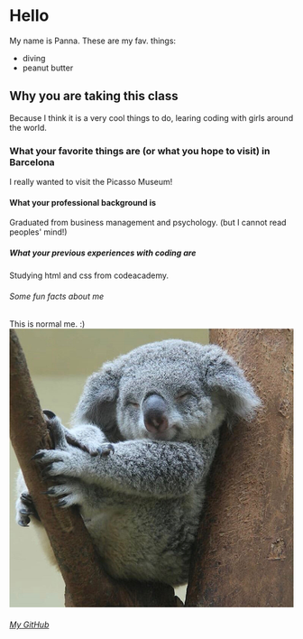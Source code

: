 # Hello

My name is Panna.
These are my fav. things:

- diving
- peanut butter

## Why you are taking this class

Because I think it is a very cool things to do, learing coding with girls around the world.

### What your favorite things are (or what you hope to visit) in Barcelona

I really wanted to visit the Picasso Museum!

#### What your professional background is

Graduated from business management and psychology. (but I cannot read peoples' mind!)

##### What your previous experiences with coding are

Studying html and css from codeacademy.

###### Some fun facts about me

 This is normal me. :)
 ![Photo of me](me.JPG)

###### [My GitHub](https://github.com/pannachow)
